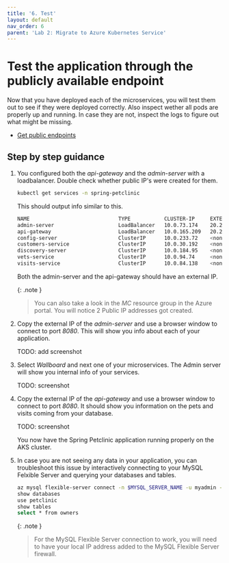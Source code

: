 ```yaml
---
title: '6. Test'
layout: default
nav_order: 6
parent: 'Lab 2: Migrate to Azure Kubernetes Service'
---
```


# Test the application through the publicly available endpoint

Now that you have deployed each of the microservices, you will test them out to see if they were deployed correctly. Also inspect wether all pods are properly up and running. In case they are not, inspect the logs to figure out what might be missing.

- [Get public endpoints](https://docs.microsoft.com/en-us/azure/aks/kubernetes-walkthrough#test-the-application)

## Step by step guidance

1. You configured both the _api-gateway_ and the _admin-server_ with a loadbalancer. Double check whether public IP's were created for them.

   ```bash
   kubectl get services -n spring-petclinic
   ```

   This should output info similar to this.

   ```bash
   NAME                             TYPE           CLUSTER-IP     EXTERNAL-IP     PORT(S)          AGE
   admin-server                     LoadBalancer   10.0.73.174    20.245.56.122   8080:32737/TCP   160m
   api-gateway                      LoadBalancer   10.0.165.209   20.245.56.35    8080:30278/TCP   157m
   config-server                    ClusterIP      10.0.233.72    <none>          8888/TCP         163m
   customers-service                ClusterIP      10.0.30.192    <none>          8080/TCP         171m
   discovery-server                 ClusterIP      10.0.184.95    <none>          8761/TCP         162m
   vets-service                     ClusterIP      10.0.94.74     <none>          8080/TCP         171m
   visits-service                   ClusterIP      10.0.84.138    <none>          8080/TCP         170m
   ```

   Both the admin-server and the api-gateway should have an external IP.

   {: .note }
   > You can also take a look in the _MC_ resource group in the Azure portal. You will notice 2 Public IP addresses got created.

1. Copy the external IP of the _admin-server_ and use a browser window to connect to port _8080_. This will show you info about each of your application.

   TODO: add screenshot

1. Select _Wallboard_ and next one of your microservices. The Admin server will show you internal info of your services.

   TODO: screenshot

1. Copy the external IP of the _api-gateway_ and use a browser window to connect to port _8080_. It should show you information on the pets and visits coming from your database.

   TODO: screenshot

   You now have the Spring Petclinic application running properly on the AKS cluster.

1. In case you are not seeing any data in your application, you can troubleshoot this issue by interactively connecting to your MySQL Felxible Server and querying your databases and tables.

   ```bash
   az mysql flexible-server connect -n $MYSQL_SERVER_NAME -u myadmin -p $MYSQL_ADMIN_PASSWORD --interactive
   show databases
   use petclinic
   show tables
   select * from owners
   ```

   {: .note }
   > For the MySQL Flexible Server connection to work, you will need to have your local IP address added to the MySQL Flexible Server firewall.


